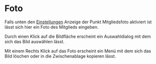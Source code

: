 # Foto

Falls unten den [Einstellungen](../../administration/einstellungen.md) Anzeige der Punkt Mitgliedsfoto aktiviert ist lässt sich hier ein Foto des Mitglieds eingeben.

Durch einen Klick auf die Bildfläche erscheint ein Auswahldialog mit dem sich das Bild auswählen lässt.

Mit einem Rechts Klick auf das Foto erscheint ein Menü mit dem sich das Bild löschen oder in die Zwischenablage kopieren lässt.
